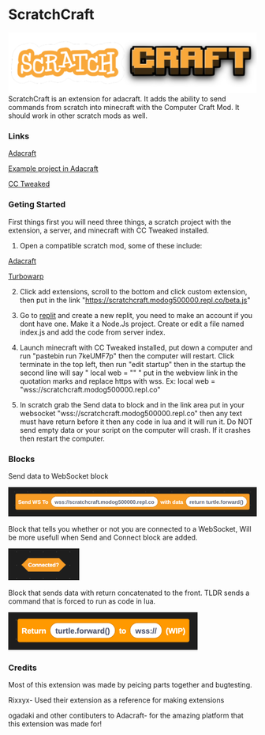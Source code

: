 # ScratchCraft
![logo](https://github.com/Modog500000/ScratchCraft/blob/main/src/resources/scratchcraft.png?raw=true)
ScratchCraft is an extension for adacraft. It adds the ability to send commands from scratch into minecraft with the Computer Craft Mod.
It should work in other scratch mods as well.


### Links

[Adacraft](https://adacraft.org)

[Example project in Adacraft](https://adacraft.org/studio/?project=a8c3a082&extension=https%3A%2F%2Fscratchcraft.modog500000.repl.co%2Fbeta.js)

[CC Tweaked](https://tweaked.cc)


### Geting Started

First things first you will need three things, a scratch project with the extension, a server, and minecraft with CC Tweaked installed.

1. Open a compatible scratch mod, some of these include:

 [Adacraft](https://adacraft.org)
  
 [Turbowarp](https://turbowarp.org/editor)

2. Click add extensions, scroll to the bottom and click custom extension, then put in the link "https://scratchcraft.modog500000.repl.co/beta.js"

3. Go to [replit](https://replit.com) and create a new replit, you need to make an account if you dont have one. Make it a Node.Js project. Create
or edit a file named index.js and add the code from server index.

4. Launch minecraft with CC Tweaked installed, put down a computer and run "pastebin run 7keUMF7p" then the computer will restart. Click terminate in the
top left, then run "edit startup" then in the startup the second line will say " local web = "" " put in the webview link in the quotation marks and replace https with wss. Ex: local web = "wss://scratchcraft.modog500000.repl.co"

5. In scratch grab the Send data to block and in the link area put in your websocket "wss://scratchcraft.modog500000.repl.co" then any text must have return before it then any code in lua and it will run it. Do NOT send empty data or your script on the computer will crash. If it crashes then restart
the computer.

### Blocks
Send data to WebSocket block 

![block](https://github.com/Modog500000/ScratchCraft/blob/main/src/resources/image_2023-04-18_194947656.png?raw=true)

Block that tells you whether or not you are connected to a WebSocket, Will be more usefull when Send and Connect block are added.

![block](https://github.com/Modog500000/ScratchCraft/blob/main/src/resources/block2.png?raw=true)

Block that sends data with return concatenated to the front. TLDR sends a command that is forced to run as code in lua.

![block](https://github.com/Modog500000/ScratchCraft/blob/main/src/resources/block3.png?raw=true)

### Credits
Most of this extension was made by peicing parts together and bugtesting.

Rixxyx- Used their extension as a reference for making extensions

ogadaki and other contibuters to Adacraft- for the amazing platform that this extension was made for!
